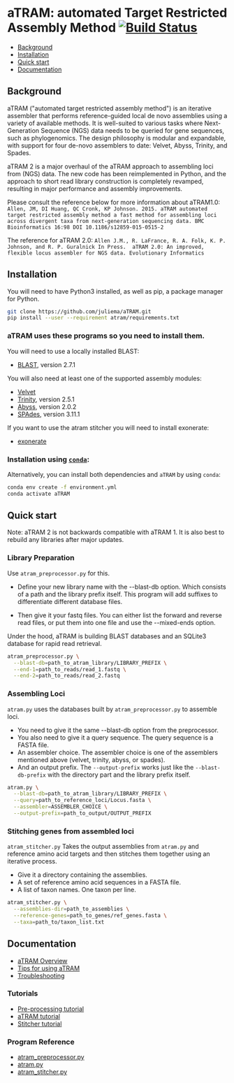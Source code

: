 # aTRAM: automated Target Restricted Assembly Method [![Build Status](https://travis-ci.org/juliema/aTRAM.svg?branch=master)](https://travis-ci.org/juliema/aTRAM)

- [Background](#Background)
- [Installation](#Installation)
- [Quick start](#Quick-start)
- [Documentation](#Documentation)

## Background

aTRAM ("automated target restricted assembly method") is an iterative assembler
that performs reference-guided local de novo assemblies using a variety of
available methods. It is well-suited to various tasks where Next-Generation
Sequence (NGS) data needs to be queried for gene sequences, such as
phylogenomics. The design philosophy is modular and expandable, with support
for four de-novo assemblers to date: Velvet, Abyss, Trinity, and Spades.

aTRAM 2 is a major overhaul of the aTRAM approach to assembling loci from (NGS)
data. The new code has been reimplemented in Python, and the approach to short
read library construction is completely revamped, resulting in major
performance and assembly improvements.

Please consult the reference below for more information about aTRAM1.0:
`Allen, JM, DI Huang, QC Cronk, KP Johnson. 2015. aTRAM automated target
restricted assembly method a fast method for assembling loci across divergent
taxa from next-generation sequencing data. BMC Bioinformatics 16:98
DOI 10.1186/s12859-015-0515-2`

The reference for aTRAM 2.0:
`Allen J.M., R. LaFrance, R. A. Folk, K. P. Johnson, and R. P. Guralnick
In Press.  aTRAM 2.0: An improved, flexible locus assembler for NGS data.
Evolutionary Informatics`

## Installation

You will need to have Python3 installed, as well as pip, a package manager for
Python.

```bash
git clone https://github.com/juliema/aTRAM.git
pip install --user --requirement atram/requirements.txt
```

### aTRAM uses these programs so you need to install them.

You will need to use a locally installed BLAST:

- [BLAST](
http://blast.ncbi.nlm.nih.gov/Blast.cgi?PAGE_TYPE=BlastDocs&DOC_TYPE=Download),
version 2.7.1

You will also need at least one of the supported assembly modules:

- [Velvet](https://www.ebi.ac.uk/~zerbino/velvet/)
- [Trinity](http://trinityrnaseq.github.io/), version 2.5.1
- [Abyss](http://www.bcgsc.ca/platform/bioinfo/software/abyss), version 2.0.2
- [SPAdes](http://cab.spbu.ru/software/spades/), version 3.11.1

If you want to use the atram stitcher you will need to install exonerate:

- [exonerate](
https://www.ebi.ac.uk/about/vertebrate-genomics/software/exonerate-user-guide)

### Installation using [`conda`](https://www.anaconda.com/distribution/):

Alternatively, you can install both dependencies and `aTRAM` by using `conda`:

```bash
conda env create -f environment.yml
conda activate aTRAM
```

## Quick start

Note: aTRAM 2 is not backwards compatible with aTRAM 1. It is also best to
rebuild any libraries after major updates.

### Library Preparation

Use `atram_preprocessor.py` for this.

- Define your new library name with the --blast-db option. Which consists of a
path and the library prefix itself. This program will add suffixes to
differentiate different database files.

- Then give it your fastq files. You can either list the forward and reverse
read files, or put them into one file and use the --mixed-ends option.

 Under the hood, aTRAM is building BLAST databases and an SQLite3 database for
 rapid read retrieval.

```bash
atram_preprocessor.py \
  --blast-db=path_to_atram_library/LIBRARY_PREFIX \
  --end-1=path_to_reads/read_1.fastq \
  --end-2=path_to_reads/read_2.fastq
```

### Assembling Loci

`atram.py` uses the databases built by `atram_preprocessor.py` to assemble
loci.

- You need to give it the same --blast-db option from the preprocessor.
- You also need to give it a query sequence. The query sequence is a FASTA
file.
- An assembler choice. The assembler choice is one of the assemblers mentioned
above (velvet, trinity, abyss, or spades).
- And an output prefix. The `--output-prefix` works just like the
`--blast-db-prefix` with the directory part and the library prefix itself.

```bash
atram.py \
  --blast-db=path_to_atram_library/LIBRARY_PREFIX \
  --query=path_to_reference_loci/Locus.fasta \
  --assembler=ASSEMBLER_CHOICE \
  --output-prefix=path_to_output/OUTPUT_PREFIX
```

### Stitching genes from assembled loci

`atram_stitcher.py` Takes the output assemblies from `atram.py` and reference
amino acid targets and then stitches them together using an iterative process.

- Give it a directory containing the assemblies.
- A set of reference amino acid sequences in a FASTA file.
- A list of taxon names. One taxon per line.

```bash
atram_stitcher.py \
  --assemblies-dir=path_to_assemblies \
  --reference-genes=path_to_genes/ref_genes.fasta \
  --taxa=path_to/taxon_list.txt
```

## Documentation

- [aTRAM Overview](doc/introduction.md)
- [Tips for using aTRAM](doc/tips.md)
- [Troubleshooting](doc/troubleshooting.md)

### Tutorials
- [Pre-processing tutorial](doc/atram_preprocessor_tutorial.md)
- [aTRAM tutorial](doc/atram_tutorial.md)
- [Stitcher tutorial](doc/atram_stitcher_tutorial.md)

### Program Reference
- [atram_preprocessor.py](doc/atram_preprocessor_reference.md)
- [atram.py](doc/atram_reference.md)
- [atram_stitcher.py](doc/atram_stitcher_reference.md)
